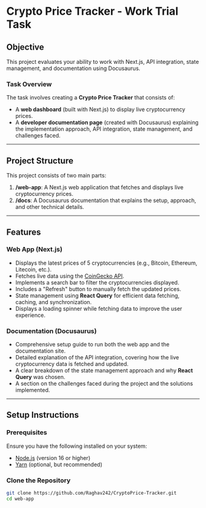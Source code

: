 # Crypto Price Tracker - Work Trial Task

## Objective
This project evaluates your ability to work with Next.js, API integration, state management, and documentation using Docusaurus.

### Task Overview
The task involves creating a **Crypto Price Tracker** that consists of:
- A **web dashboard** (built with Next.js) to display live cryptocurrency prices.
- A **developer documentation page** (created with Docusaurus) explaining the implementation approach, API integration, state management, and challenges faced.

---

## Project Structure
This project consists of two main parts:
1. **/web-app**: A Next.js web application that fetches and displays live cryptocurrency prices.
2. **/docs**: A Docusaurus documentation that explains the setup, approach, and other technical details.

---

## Features
### Web App (Next.js)
- Displays the latest prices of 5 cryptocurrencies (e.g., Bitcoin, Ethereum, Litecoin, etc.).
- Fetches live data using the [CoinGecko API](https://www.coingecko.com/).
- Implements a search bar to filter the cryptocurrencies displayed.
- Includes a "Refresh" button to manually fetch the updated prices.
- State management using **React Query** for efficient data fetching, caching, and synchronization.
- Displays a loading spinner while fetching data to improve the user experience.

### Documentation (Docusaurus)
- Comprehensive setup guide to run both the web app and the documentation site.
- Detailed explanation of the API integration, covering how the live cryptocurrency data is fetched and updated.
- A clear breakdown of the state management approach and why **React Query** was chosen.
- A section on the challenges faced during the project and the solutions implemented.

---

## Setup Instructions

### Prerequisites
Ensure you have the following installed on your system:
- [Node.js](https://nodejs.org/en/) (version 16 or higher)
- [Yarn](https://yarnpkg.com/) (optional, but recommended)

### Clone the Repository

```bash
git clone https://github.com/Raghav242/CryptoPrice-Tracker.git
cd web-app

